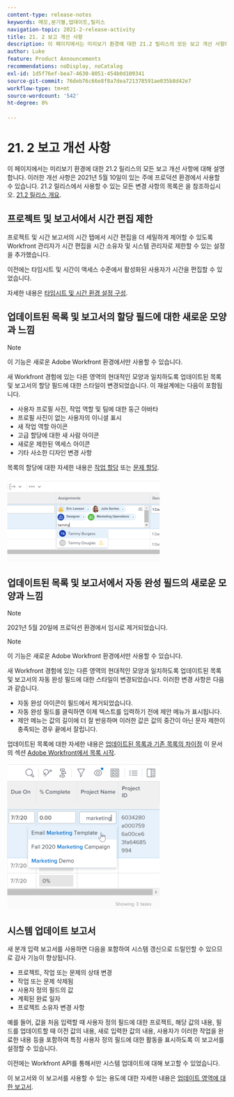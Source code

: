 ```yaml
---
content-type: release-notes
keywords: 메모,분기별,업데이트,릴리스
navigation-topic: 2021-2-release-activity
title: 21. 2 보고 개선 사항
description: 이 페이지에서는 미리보기 환경에 대한 21.2 릴리스의 모든 보고 개선 사항에 대해 설명합니다. 이러한 개선 사항은 2021년 5월 10일이 있는 주에 프로덕션 환경에서 사용할 수 있습니다. 21.2 릴리스에서 사용할 수 있는 모든 변경 사항 목록은 21.2 릴리스 개요 를 참조하십시오.
author: Luke
feature: Product Announcements
recommendations: noDisplay, noCatalog
exl-id: 1d5f76ef-bea7-4630-8051-454b0d109341
source-git-commit: 76deb76c66e8f8a7dea721378591ae035b8d42e7
workflow-type: tm+mt
source-wordcount: '542'
ht-degree: 0%

---
```


# 21. 2 보고 개선 사항

이 페이지에서는 미리보기 환경에 대한 21.2 릴리스의 모든 보고 개선 사항에 대해 설명합니다. 이러한 개선 사항은 2021년 5월 10일이 있는 주에 프로덕션 환경에서 사용할 수 있습니다. 21.2 릴리스에서 사용할 수 있는 모든 변경 사항의 목록은 을 참조하십시오. [21.2 릴리스 개요](../../../product-announcements/product-releases/21.2-release-activity/21-2-release-overview.md).

## 프로젝트 및 보고서에서 시간 편집 제한

프로젝트 및 시간 보고서의 시간 탭에서 시간 편집을 더 세밀하게 제어할 수 있도록 Workfront 관리자가 시간 편집을 시간 소유자 및 시스템 관리자로 제한할 수 있는 설정을 추가했습니다.

이전에는 타임시트 및 시간이 액세스 수준에서 활성화된 사용자가 시간을 편집할 수 있었습니다.

자세한 내용은 [타임시트 및 시간 환경 설정 구성](../../../administration-and-setup/set-up-workfront/configure-timesheets-schedules/timesheet-and-hour-preferences.md).

## 업데이트된 목록 및 보고서의 할당 필드에 대한 새로운 모양과 느낌

>[!NOTE]
>
>이 기능은 새로운 Adobe Workfront 환경에서만 사용할 수 있습니다.

새 Workfront 경험에 있는 다른 영역의 현대적인 모양과 일치하도록 업데이트된 목록 및 보고서의 할당 필드에 대한 스타일이 변경되었습니다. 이 재설계에는 다음이 포함됩니다.

* 사용자 프로필 사진, 작업 역할 및 팀에 대한 둥근 아바타
* 프로필 사진이 없는 사용자의 이니셜 표시
* 새 작업 역할 아이콘
* 고급 할당에 대한 새 사람 아이콘
* 새로운 제한된 액세스 아이콘
* 기타 사소한 디자인 변경 사항

목록의 할당에 대한 자세한 내용은 [작업 할당](../../../manage-work/tasks/assign-tasks/assign-tasks.md) 또는 [문제 할당](../../../manage-work/issues/manage-issues/assign-issues.md).

![](assets/assignments-updates-350x193.png)

## 업데이트된 목록 및 보고서에서 자동 완성 필드의 새로운 모양과 느낌

>[!NOTE]
>
>2021년 5월 20일에 프로덕션 환경에서 임시로 제거되었습니다.

>[!NOTE]
>
>이 기능은 새로운 Adobe Workfront 환경에서만 사용할 수 있습니다.

새 Workfront 경험에 있는 다른 영역의 현대적인 모양과 일치하도록 업데이트된 목록 및 보고서의 자동 완성 필드에 대한 스타일이 변경되었습니다. 이러한 변경 사항은 다음과 같습니다.

* 자동 완성 아이콘이 필드에서 제거되었습니다.
* 자동 완성 필드를 클릭하면 이제 텍스트를 입력하기 전에 제안 메뉴가 표시됩니다.
* 제안 메뉴는 값의 길이에 더 잘 반응하며 이러한 값은 값의 중간이 아닌 문자 제한이 충족되는 경우 끝에서 잘립니다.

업데이트된 목록에 대한 자세한 내용은 [업데이트된 목록과 기존 목록의 차이점](../../../workfront-basics/navigate-workfront/use-lists/view-items-in-a-list.md#updated) 이 문서의 섹션 [Adobe Workfront에서 목록 시작](../../../workfront-basics/navigate-workfront/use-lists/view-items-in-a-list.md).

![](assets/typeahead-updates-350x336.png)

## 시스템 업데이트 보고서

새 분개 입력 보고서를 사용하면 다음을 포함하여 시스템 갱신으로 드릴인할 수 있으므로 감사 기능이 향상됩니다.

* 프로젝트, 작업 또는 문제의 상태 변경
* 작업 또는 문제 삭제됨
* 사용자 정의 필드의 값
* 계획된 완료 일자
* 프로젝트 소유자 변경 사항

예를 들어, 값을 처음 입력할 때 사용자 정의 필드에 대한 프로젝트, 해당 값의 내용, 필드를 업데이트할 때 이전 값의 내용, 새로 입력한 값의 내용, 사용자가 이러한 작업을 완료한 내용 등을 포함하여 특정 사용자 정의 필드에 대한 활동을 표시하도록 이 보고서를 설정할 수 있습니다.

이전에는 Workfront API를 통해서만 시스템 업데이트에 대해 보고할 수 있었습니다.

이 보고서와 이 보고서를 사용할 수 있는 용도에 대한 자세한 내용은 [업데이트 영역에 대한 보고서](../../../reports-and-dashboards/reports/creating-and-managing-reports/create-journal-entry-report.md).

